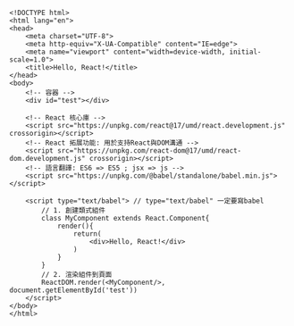 	<!DOCTYPE html>
	<html lang="en">
	<head>
	    <meta charset="UTF-8">
	    <meta http-equiv="X-UA-Compatible" content="IE=edge">
	    <meta name="viewport" content="width=device-width, initial-scale=1.0">
	    <title>Hello, React!</title>
	</head>
	<body>
	    <!-- 容器 -->
	    <div id="test"></div>
	
	    <!-- React 核心庫 -->
	    <script src="https://unpkg.com/react@17/umd/react.development.js" crossorigin></script>
	    <!-- React 拓展功能: 用於支持React與DOM溝通 -->
	    <script src="https://unpkg.com/react-dom@17/umd/react-dom.development.js" crossorigin></script>
	    <!-- 語言翻譯: ES6 => ES5 ; jsx => js -->
	    <script src="https://unpkg.com/@babel/standalone/babel.min.js"></script>
	
	    <script type="text/babel"> // type="text/babel" 一定要寫babel
	        // 1. 創建類式組件
	        class MyComponent extends React.Component{
	            render(){
	                return(
	                    <div>Hello, React!</div>
	                )
	            }
	        }
	        // 2. 渲染組件到頁面
	        ReactDOM.render(<MyComponent/>, document.getElementById('test'))
	    </script>
	</body>
	</html>